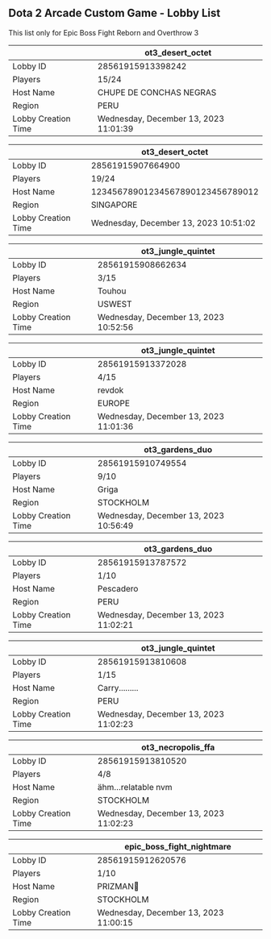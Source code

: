 ## Dota 2 Arcade Custom Game - Lobby List

This list only for Epic Boss Fight Reborn and Overthrow 3

|  | ot3_desert_octet |
| ------ | ------ |
| Lobby ID | 28561915913398242 |
| Players | 15/24 |
| Host Name | CHUPE DE CONCHAS NEGRAS |
| Region | PERU |
| Lobby Creation Time | Wednesday, December 13, 2023 11:01:39 |


|  | ot3_desert_octet |
| ------ | ------ |
| Lobby ID | 28561915907664900 |
| Players | 19/24 |
| Host Name | 12345678901234567890123456789012 |
| Region | SINGAPORE |
| Lobby Creation Time | Wednesday, December 13, 2023 10:51:02 |


|  | ot3_jungle_quintet |
| ------ | ------ |
| Lobby ID | 28561915908662634 |
| Players | 3/15 |
| Host Name | Touhou |
| Region | USWEST |
| Lobby Creation Time | Wednesday, December 13, 2023 10:52:56 |


|  | ot3_jungle_quintet |
| ------ | ------ |
| Lobby ID | 28561915913372028 |
| Players | 4/15 |
| Host Name | revdok |
| Region | EUROPE |
| Lobby Creation Time | Wednesday, December 13, 2023 11:01:36 |


|  | ot3_gardens_duo |
| ------ | ------ |
| Lobby ID | 28561915910749554 |
| Players | 9/10 |
| Host Name | Griga |
| Region | STOCKHOLM |
| Lobby Creation Time | Wednesday, December 13, 2023 10:56:49 |


|  | ot3_gardens_duo |
| ------ | ------ |
| Lobby ID | 28561915913787572 |
| Players | 1/10 |
| Host Name | Pescadero |
| Region | PERU |
| Lobby Creation Time | Wednesday, December 13, 2023 11:02:21 |


|  | ot3_jungle_quintet |
| ------ | ------ |
| Lobby ID | 28561915913810608 |
| Players | 1/15 |
| Host Name | Carry......... |
| Region | PERU |
| Lobby Creation Time | Wednesday, December 13, 2023 11:02:23 |


|  | ot3_necropolis_ffa |
| ------ | ------ |
| Lobby ID | 28561915913810520 |
| Players | 4/8 |
| Host Name | ähm…relatable nvm |
| Region | STOCKHOLM |
| Lobby Creation Time | Wednesday, December 13, 2023 11:02:23 |


|  | epic_boss_fight_nightmare |
| ------ | ------ |
| Lobby ID | 28561915912620576 |
| Players | 1/10 |
| Host Name | PRIZMAN📿 |
| Region | STOCKHOLM |
| Lobby Creation Time | Wednesday, December 13, 2023 11:00:15 |


